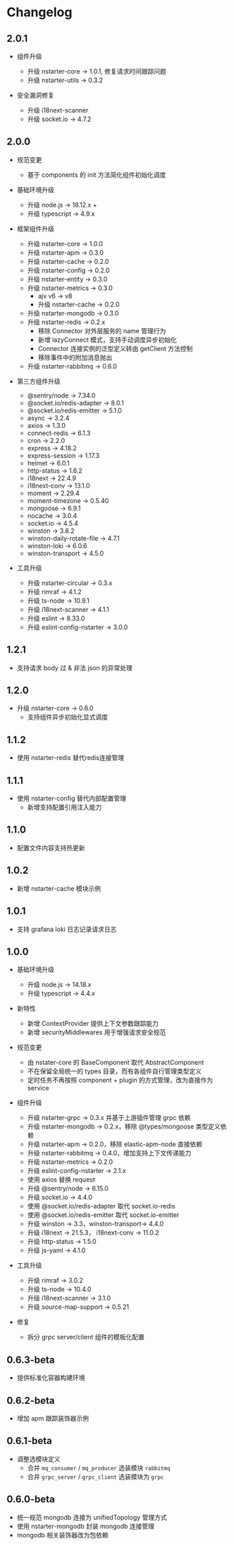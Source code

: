 # Changelog

## 2.0.1

* 组件升级
  - 升级 nstarter-core -> 1.0.1, 修复请求时间跟踪问题
  - 升级 nstarter-utils -> 0.3.2

* 安全漏洞修复
  - 升级 i18next-scanner
  - 升级 socket.io -> 4.7.2

## 2.0.0

* 规范变更
  - 基于 components 的 init 方法简化组件初始化调度

* 基础环境升级
  - 升级 node.js -> 18.12.x +
  - 升级 typescript -> 4.9.x

* 框架组件升级
  - 升级 nstarter-core -> 1.0.0
  - 升级 nstarter-apm -> 0.3.0
  - 升级 nstarter-cache -> 0.2.0
  - 升级 nstarter-config -> 0.2.0
  - 升级 nstarter-entity -> 0.3.0
  - 升级 nstarter-metrics -> 0.3.0
    - ajv v6 -> v8
    - 升级 nstarter-cache -> 0.2.0
  - 升级 nstarter-mongodb -> 0.3.0
  - 升级 nstarter-redis -> 0.2.x
    - 移除 Connector 对外层服务的 name 管理行为
    - 新增 lazyConnect 模式，支持手动调度异步初始化
    - Connector 连接实例的泛型定义转由 getClient 方法控制
    - 移除事件中的附加消息抛出
  - 升级 nstarter-rabbitmq -> 0.6.0

* 第三方组件升级
  - @sentry/node -> 7.34.0
  - @socket.io/redis-adapter -> 8.0.1
  - @socket.io/redis-emitter -> 5.1.0
  - async -> 3.2.4
  - axios -> 1.3.0
  - connect-redis -> 6.1.3
  - cron -> 2.2.0
  - express -> 4.18.2
  - express-session -> 1.17.3
  - helmet -> 6.0.1
  - http-status -> 1.6.2
  - i18next -> 22.4.9
  - i18next-conv -> 13.1.0
  - moment -> 2.29.4
  - moment-timezone -> 0.5.40
  - mongoose -> 6.9.1
  - nocache -> 3.0.4
  - socket.io -> 4.5.4
  - winston -> 3.8.2
  - winston-daily-rotate-file -> 4.7.1
  - winston-loki -> 6.0.6
  - winston-transport -> 4.5.0

* 工具升级
  - 升级 nstarter-circular -> 0.3.x
  - 升级 rimraf -> 4.1.2
  - 升级 ts-node -> 10.9.1
  - 升级 i18next-scanner -> 4.1.1
  - 升级 eslint -> 8.33.0
  - 升级 eslint-config-nstarter -> 3.0.0


## 1.2.1

* 支持请求 body 过 & 非法 json 的异常处理

## 1.2.0

* 升级 nstarter-core -> 0.6.0
  * 支持组件异步初始化显式调度

## 1.1.2

* 使用 nstarter-redis 替代redis连接管理

## 1.1.1

* 使用 nstarter-config 替代内部配置管理
  - 新增支持配置引用注入能力

## 1.1.0 

* 配置文件内容支持热更新

## 1.0.2

* 新增 nstarter-cache 模块示例

## 1.0.1

* 支持 grafana loki 日志记录请求日志

## 1.0.0

* 基础环境升级
  - 升级 node.js -> 14.18.x
  - 升级 typescript -> 4.4.x

* 新特性
  - 新增 ContextProvider 提供上下文参数跟踪能力
  - 新增 securityMiddlewares 用于增强请求安全规范

* 规范变更
  - 由 nstater-core 的 BaseComponent 取代 AbstractComponent
  - 不在保留全局统一的 types 目录，而有各组件自行管理类型定义
  - 定时任务不再按照 component + plugin 的方式管理，改为直接作为 service

* 组件升级
  - 升级 nstarter-grpc -> 0.3.x 并基于上游插件管理 grpc 依赖
  - 升级 nstarter-mongodb -> 0.2.x，移除 @types/mongoose 类型定义依赖
  - 升级 nstarter-apm -> 0.2.0，移除 elastic-apm-node 直接依赖
  - 升级 nstarter-rabbitmq -> 0.4.0，增加支持上下文传递能力
  - 升级 nstarter-metrics -> 0.2.0
  - 升级 eslint-config-nstarter -> 2.1.x
  - 使用 axios 替换 request
  - 升级 @sentry/node -> 6.15.0
  - 升级 socket.io -> 4.4.0
  - 使用 @socket.io/redis-adapter 取代 socket.io-redis
  - 使用 @socket.io/redis-emitter 取代 socket.io-emitter
  - 升级 winston -> 3.3，winston-transport-> 4.4.0
  - 升级 i18next -> 21.5.3， i18next-conv -> 11.0.2
  - 升级 http-status -> 1.5.0
  - 升级 js-yaml -> 4.1.0

* 工具升级
  - 升级 rimraf -> 3.0.2
  - 升级 ts-node -> 10.4.0
  - 升级 i18next-scanner -> 3.1.0
  - 升级 source-map-support -> 0.5.21

* 修复
  - 拆分 grpc server/client 组件的模板化配置

## 0.6.3-beta

* 提供标准化容器构建环境

## 0.6.2-beta

* 增加 apm 跟踪装饰器示例

## 0.6.1-beta

* 调整选模块定义
  * 合并 `mq_consumer` / `mq_producer` 选装模块 `rabbitmq`
  * 合并 `grpc_server` / `grpc_client` 选装模块为 `grpc`

## 0.6.0-beta

* 统一规范 mongodb 连接为 unifiedTopology 管理方式
* 使用 nstarter-mongodb 封装 mongodb 连接管理
* mongodb 相关装饰器改为包依赖 
